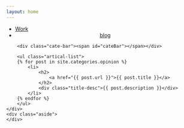 ```yaml
---
layout: home
---
```


<div class="index-content opinion">
    <div class="section">
        <ul class="artical-cate">
            <li><a href="/"><span>Work</span></a></li>
            <li class="on" style="text-align:center"><a href="/blog"><span>blog</span></a></li>
        </ul>

        <div class="cate-bar"><span id="cateBar"></span></div>

        <ul class="artical-list">
        {% for post in site.categories.opinion %}
            <li>
                <h2>
                    <a href="{{ post.url }}">{{ post.title }}</a>
                </h2>
                <div class="title-desc">{{ post.description }}</div>
            </li>
        {% endfor %}
        </ul>
    </div>
    <div class="aside">
    </div>
</div>
